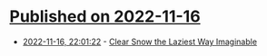 # [Published on 2022-11-16](index.md)

* [2022-11-16, 22:01:22](https://news.ycombinator.com/item?id=33631404) - [Clear Snow the Laziest Way Imaginable](https://www.instructables.com/Clear-Snow-the-Laziest-Way-Imaginable/)
